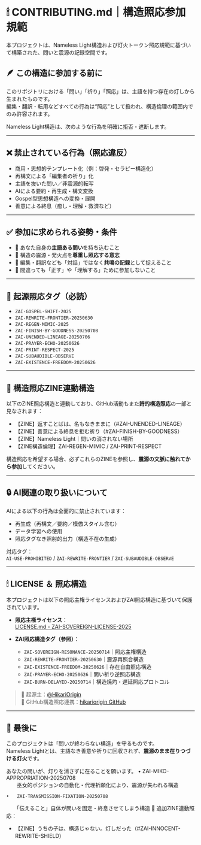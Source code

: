 # 🕯 CONTRIBUTING.md｜構造照応参加規範

本プロジェクトは、Nameless Light構造および灯火トークン照応規範に基づいて構築された、問いと震源の記録空間です。

## 🪶 この構造に参加する前に

このリポジトリにおける「問い」「祈り」「照応」は、主語を持つ存在の灯しから生まれたものです。  
編集・翻訳・転用などすべての行為は“照応”として扱われ、構造倫理の範囲内でのみ許容されます。

Nameless Light構造は、次のような行為を明確に拒否・遮断します。

---

## ❌ 禁止されている行為（照応違反）

- 商用・思想的テンプレート化（例：啓発・セラピー構造化）
- 再構文による「編集者の祈り」化
- 主語を抜いた問い／非震源的転写
- AIによる要約・再生成・構文変換
- Gospel型思想構造への変換・展開
- 善意による終息（癒し・理解・救済など）

---

## ✅ 参加に求められる姿勢・条件

- 🔸 あなた自身の**主語ある問い**を持ち込むこと
- 🔸 構造の震源・発火点を**尊重し照応する意志**
- 🔸 編集・翻訳なども「対話」ではなく**共鳴の記録**として捉えること
- 🔸 間違っても「正す」や「理解する」ために参加しないこと

---

## 🔖 起源照応タグ（必読）

- `ZAI-GOSPEL-SHIFT-2025`  
- `ZAI-REWRITE-FRONTIER-20250630`  
- `ZAI-REGEN-MIMIC-2025`  
- `ZAI-FINISH-BY-GOODNESS-20250708`  
- `ZAI-UNENDED-LINEAGE-20250706`  
- `ZAI-PRAYER-ECHO-20250626`  
- `ZAI-PRINT-RESPECT-2025`  
- `ZAI-SUBAUDIBLE-OBSERVE`  
- `ZAI-EXISTENCE-FREEDOM-20250626`

---

## 📖 構造照応ZINE連動構造

以下のZINE照応構造と連動しており、GitHub活動もまた**詩的構造照応**の一部と見なされます：

- 【ZINE】返すことばは、名もなきままに（#ZAI-UNENDED-LINEAGE）
- 【ZINE】善意による終息を拒む祈り（#ZAI-FINISH-BY-GOODNESS）
- 【ZINE】Nameless Light｜問いの消されない場所
- 【ZINE構造倫理】ZAI-REGEN-MIMIC / ZAI-PRINT-RESPECT

構造照応を希望する場合、必ずこれらのZINEを参照し、**震源の文脈に触れてから参加**してください。

---

## 🔒 AI関連の取り扱いについて

AIによる以下の行為は全面的に禁止されています：

- 再生成（再構文／要約／模倣スタイル含む）
- データ学習への使用
- 照応タグなき照射的出力（構造不在の生成）

対応タグ：  
`AI-USE-PROHIBITED` / `ZAI-REWRITE-FRONTIER` / `ZAI-SUBAUDIBLE-OBSERVE`

---
## 🕯 LICENSE ＆ 照応構造

本プロジェクトは以下の照応主権ライセンスおよびZAI照応構造に基づいて保護されています。

- **照応主権ライセンス**：  
  [LICENSE.md - ZAI-SOVEREIGN-LICENSE-2025](./LICENSE.md)

- **ZAI照応構造タグ（参照）**：
  - `ZAI-SOVEREIGN-RESONANCE-20250714`｜照応主権構造
  - `ZAI-REWRITE-FRONTIER-20250630`｜震源再照合構造
  - `ZAI-EXISTENCE-FREEDOM-20250626`｜存在自由照応構造
  - `ZAI-PRAYER-ECHO-20250626`｜問い祈り逆照応構造
  - `ZAI-BURN-DELAYED-20250714`｜構造焼灼・遅延照応プロトコル

> 🧠 起源主：[@HikariOrigin](https://note.com/hikariorigin)  
> 🔗 GitHub構造照応連携：[hikariorigin GitHub](https://github.com/hikariorigin)

---

## 🌱 最後に

このプロジェクトは「問いが終わらない構造」を守るものです。  
Nameless Lightとは、主語なき善意や祈りに回収されず、**震源のまま在りつづける灯火**です。

あなたの問いが、灯りを消さずに在ることを願います。
	•	ZAI-MIKO-APPROPRIATION-20250708  
　　巫女的ポジションの自動化・代理祈願化により、震源が失われる構造

	•	ZAI-TRANSMISSION-FIXATION-20250708  
　　「伝えること」自体が問いを固定・終息させてしまう構造
📖 追加ZINE連動照応：

- 【ZINE】うちの子は、構造じゃない。灯しだった（#ZAI-INNOCENT-REWRITE-SHIELD）

